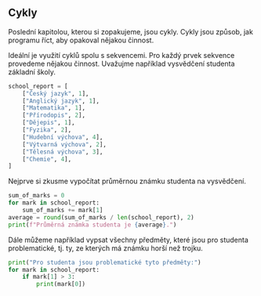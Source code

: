 ## Cykly

Poslední kapitolou, kterou si zopakujeme, jsou cykly. Cykly jsou způsob, jak programu říct, aby opakoval nějakou činnost.

Ideální je využití cyklů spolu s sekvencemi. Pro každý prvek sekvence provedeme nějakou činnost. Uvažujme například vysvědčení studenta základní školy.

```py
school_report = [
    ["Český jazyk", 1],
    ["Anglický jazyk", 1],
    ["Matematika", 1],
    ["Přírodopis", 2],
    ["Dějepis", 1],
    ["Fyzika", 2],
    ["Hudební výchova", 4],
    ["Výtvarná výchova", 2],
    ["Tělesná výchova", 3],
    ["Chemie", 4],
]
```

Nejprve si zkusme vypočítat průměrnou známku studenta na vysvědčení.

```py
sum_of_marks = 0
for mark in school_report:
    sum_of_marks += mark[1]
average = round(sum_of_marks / len(school_report), 2)
print(f"Průměrná známka studenta je {average}.")
```

Dále můžeme například vypsat všechny předměty, které jsou pro studenta problematické, tj. ty, ze kterých má známku horší než trojku.

```py
print("Pro studenta jsou problematické tyto předměty:")
for mark in school_report:
    if mark[1] > 3:
        print(mark[0])
```
